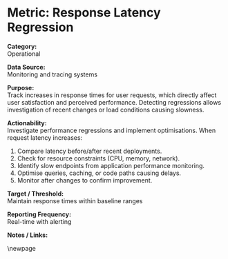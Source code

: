 # Metric: Response Latency Regression

**Category:**  
Operational

**Data Source:**  
Monitoring and tracing systems  

**Purpose:**  
Track increases in response times for user requests, which directly affect user satisfaction and perceived performance. Detecting regressions allows investigation of recent changes or load conditions causing slowness.

**Actionability:**  
Investigate performance regressions and implement optimisations. When request latency increases:

1. Compare latency before/after recent deployments.
2. Check for resource constraints (CPU, memory, network).
3. Identify slow endpoints from application performance monitoring.
4. Optimise queries, caching, or code paths causing delays.
5. Monitor after changes to confirm improvement.

**Target / Threshold:**  
Maintain response times within baseline ranges

**Reporting Frequency:**  
Real-time with alerting

**Notes / Links:**  

<!-- Leave the rest of this page blank -->
\newpage
